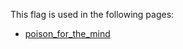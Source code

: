 This flag is used in the following pages:
 - [poison_for_the_mind](../events/poison_for_the_mind.md)
